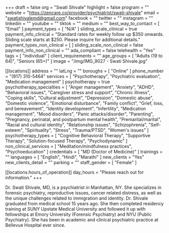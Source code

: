 +++
draft = false
org = "Swati Shivale"
highlight = false
program = ""
website = "https://zencare.co/provider/psychiatrist/swati-shivale"
email = "swatishivalemd@gmail.com"
facebook = ""
twitter = ""
instagram = ""
linkedin = ""
youtube = ""
tiktok = ""
medium = ""
best_way_to_contact = [ "Email" ]
payment_types = [ "N/A" ]
sliding_scale_clinical = true
payment_info_clinical = "Standard rates for weekly follow up $350 onwards. Sliding scale starts at $250. Please inquire for additional details."
payment_types_non_clinical = [ ]
sliding_scale_non_clinical = false
payment_info_non_clinical = ""
ada_compliant = false
telehealth = "Yes"
tags = [ "individual" ]
client_requirements = ""
age_groups = [ "Adults (19 to 64)", "Seniors (65+)" ]
image = "/img/IMG_9027 - Swati Shivale.jpg"

[[locations]]
address = ""
latLng = ""
boroughs = [ "Online" ]
phone_number = "‪(917) 310-5464‬"
services = [
  "Psychotherapy",
  "Psychiatric evaluation",
  "Medication management"
]
psychotherapy = true
psychotherapy_specialties = [
  "Anger management",
  "Anxiety",
  "ADHD",
  "Behavioral issues",
  "Caregiver stress and support",
  "Chronic illness",
  "Coping skills",
  "Cultural adjustment",
  "Depression",
  "Domestic abuse",
  "Domestic violence",
  "Emotional disturbance",
  "Family conflict",
  "Grief, loss, and bereavement",
  "Identity development",
  "Infertility",
  "Medication management",
  "Mood disorders",
  "Panic attacks/disorder",
  "Parenting",
  "Pregnancy, perinatal, and postpartum mental health",
  "Premarital/marital",
  "Racial and cultural identity",
  "Relationship issues",
  "Schizophrenia",
  "Self-esteem",
  "Spirituality",
  "Stress",
  "Trauma/PTSD",
  "Women's issues"
]
psychotherapy_types = [
  "Cognitive Behavioral Therapy",
  "Supportive Therapy",
  "Solution-focused Therapy",
  "Psychodynamic"
]
non_clinical_services = [ "Meditation/mindfulness practices", "Psychoeducation" ]
credentials = [ "MD (Doctor of Medicine)" ]
trainings = ""
languages = [ "English", "Hindi", "Marathi" ]
new_clients = "Yes"
new_clients_detail = ""
parking = ""
staff_gender = [ "Female" ]

  [[locations.hours_of_operation]]
  day_hours = "Please reach out for information."
+++

Dr. Swati Shivale, MD, is a psychiatrist in Manhattan, NY. She specializes in forensic psychiatry, reproductive issues, cancer related distress, as well as the unique challenges related to immigration and identity. Dr. Shivale graduated from medical school 15 years ago. She then completed residency training at SUNY Upstate Medical University and followed it up with fellowships at Emory University (Forensic Psychiatry) and NYU (Public Psychiatry). She has been in academic and clinical psychiatric practice at Bellevue Hospital ever since. 
